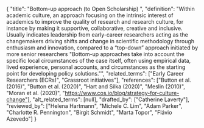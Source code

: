 {
    "title": "Bottom-up approach (to Open Scholarship) ",
    "definition": "Within academic culture, an approach focusing on the intrinsic interest of academics to improve the quality of research and research culture, for instance by making it supportive, collaborative, creative and inclusive. Usually indicates leadership from early-career researchers acting as the changemakers driving shifts and change in scientific methodology through enthusiasm and innovation, compared to a “top-down” approach initiated by more senior researchers \"Bottom-up approaches take into account the specific local circumstances of the case itself, often using empirical data, lived experience, personal accounts, and circumstances as the starting point for developing policy solutions.\"",
    "related_terms": ["Early Career Researchers (ECRs)", "Grassroot initiatives"],
    "references": ["Button et al. (2016)", "Button et al. (2020)", "Hart and Silka (2020)", "Meslin (2010)", "Moran et al. (2020)", "https://www.cos.io/blog/strategy-for-culture-change"],
    "alt_related_terms": [null],
    "drafted_by": ["Catherine Laverty"],
    "reviewed_by": ["Helena Hartmann", "Michele C. Lim", "Adam Parker", "Charlotte R. Pennington", "Birgit Schmidt", "Marta Topor", "Flávio Azevedo"]
  }
